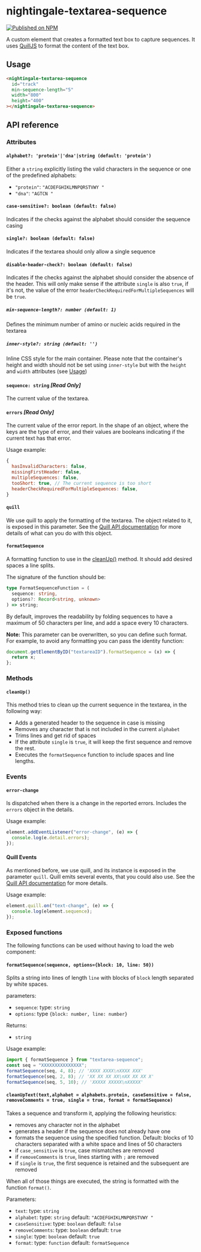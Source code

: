 # nightingale-textarea-sequence

[![Published on NPM](https://img.shields.io/npm/v/@nightingale-elements/nightingale-textarea-sequence.svg)](https://www.npmjs.com/package/@nightingale-elements/nightingale-textarea-sequence)

A custom element that creates a formatted text box to capture sequences. It uses [QuillJS](https://quilljs.com/) to format the content of the text box.

## Usage

```html
<nightingale-textarea-sequence
  id="track"
  min-sequence-length="5"
  width="800"
  height="400"
></nightingale-textarea-sequence>
```

## API reference

### Attributes

#### `alphabet?: 'protein'|'dna'|string (default: 'protein')`

Either a `string` explicitly listing the valid characters in the sequence or one of the predefined alphabets:

- `"protein"`: `"ACDEFGHIKLMNPQRSTVWY "`
- `"dna"`: `"AGTCN "`

#### `case-sensitive?: boolean (default: false)`

Indicates if the checks against the alphabet should consider the sequence casing

#### `single?: boolean (default: false)`

Indicates if the textarea should only allow a single sequence

#### `disable-header-check?: boolean (default: false)`

Indicates if the checks against the alphabet should consider the absence of the header.
This will only make sense if the attribute `single` is also `true`, if it's not, the value of
the error `headerCheckRequiredForMultipleSequences` will be `true`.

##### `min-sequence-length?: number (default: 1)`

Defines the minimum number of amino or nucleic acids required in the textarea

##### `inner-style?: string (default: '')`

Inline CSS style for the main container. Please note that the container's height and width should not be set using `inner-style` but with the `height` and `width` attributes (see [Usage](##Usage))

#### `sequence: string` **_[Read Only]_**

The current value of the textarea.

#### `errors` **_[Read Only]_**

The current value of the error report. In the shape of an object, where the keys are the type of error, and their values are booleans indicating if the current text has that error.

Usage example:

```javascript
{
  hasInvalidCharacters: false,
  missingFirstHeader: false,
  multipleSequences: false,
  tooShort: true, // The current sequence is too short
  headerCheckRequiredForMultipleSequences: false,
}
```

#### `quill`

We use quill to apply the formatting of the textarea. The object related to it, is exposed in this parameter.
See the [Quill API documentation](https://quilljs.com/docs/api/) for more details of what can you do with this object.

#### `formatSequence`

A formatting function to use in the [cleanUp()](####`cleanUp()`) method. It should add desired spaces a line splits.

The signature of the function should be:

```typescript
type FormatSequenceFunction = (
  sequence: string,
  options?: Record<string, unknown>
) => string;
```

By default, improves the readability by folding sequences to have a maximum of 50 characters per line, and add a space every 10 characters.

**Note:** This parameter can be overwritten, so you can define such format. For example, to avoid any formatting you can pass the identity function:

```js
document.getElementByID("textareaID").formatSequence = (x) => {
  return x;
};
```

### Methods

#### `cleanUp()`

This method tries to clean up the current sequence in the textarea, in the following way:

- Adds a generated header to the sequence in case is missing
- Removes any character that is not included in the current `alphabet`
- Trims lines and get rid of spaces
- If the attribute `single` is `true`, it will keep the first sequence and remove the rest.
- Executes the `formatSequence` function to include spaces and line lengths.

### Events

#### `error-change`

Is dispatched when there is a change in the reported errors. Includes the `errors` object in the details.

Usage example:

```javascript
element.addEventListener("error-change", (e) => {
  console.log(e.detail.errors);
});
```

#### Quill Events

As mentioned before, we use quill, and its instance is exposed in the parameter `quill`. Quill emits several events, that you could also use. See the [Quill API documentation](https://quilljs.com/docs/api/#events) for more details.

Usage example:

```javascript
element.quill.on("text-change", (e) => {
  console.log(element.sequence);
});
```

### Exposed functions

The following functions can be used without having to load the web component:

#### `formatSequence(sequence, options={block: 10, line: 50})`

Splits a string into lines of length `line` with blocks of `block` length separated by white spaces.

parameters:

- `sequence`: type: `string`
- `options`: type `{block: number, line: number}`

Returns:

- `string`

Usage example:

```javascript
import { formatSequence } from "textarea-sequence";
const seq = "XXXXXXXXXXXXXXX";
formatSequence(seq, 4, 8); // 'XXXX XXXX\nXXXX XXX'
formatSequence(seq, 2, 8); // 'XX XX XX XX\nXX XX XX X'
formatSequence(seq, 5, 10); // 'XXXXX XXXXX\nXXXXX'
```

#### `cleanUpText(text,alphabet = alphabets.protein, caseSensitive = false, removeComments = true, single = true, format = formatSequence)`

Takes a sequence and transform it, applying the following heuristics:

- removes any character not in the alphabet
- generates a header if the sequence does not already have one
- formats the sequence using the specified function. Default: blocks of 10 characters separated with a white space and lines of 50 characters
- if `case_sensitive` is `true`, case mismatches are removed
- if `removeComments` is `true`, lines starting with `;` are removed
- if `single` is `true`, the first sequence is retained and the subsequent are removed

When all of those things are executed, the string is formatted with the function `format()`.

Parameters:

- `text`: type: `string`
- `alphabet`: type: `string`
  default: `"ACDEFGHIKLMNPQRSTVWY "`
- `caseSensitive`: type: `boolean`
  default: `false`
- `removeComments`: type: `boolean`
  default: `true`
- `single`: type: `boolean`
  default: `true`
- `format`: type: `function`
  default: `formatSequence`
